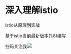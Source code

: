 # 深入理解istio

istio从原理到实战

基于istio当前最新版本(1.8)编写


扫码关注我![](http://img.rocdu.top/20200527/qrcode_for_gh_7457c3b1bfab_258.jpg)



